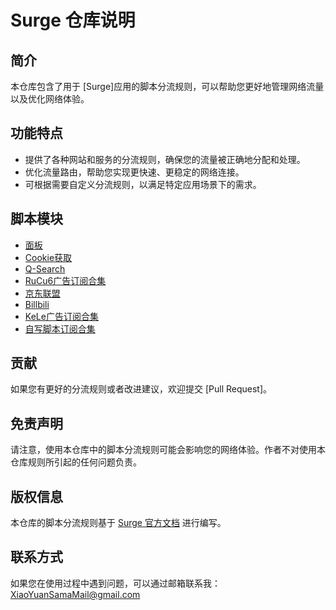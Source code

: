 # Surge 仓库说明

## 简介
本仓库包含了用于 [Surge]应用的脚本分流规则，可以帮助您更好地管理网络流量以及优化网络体验。

## 功能特点
- 提供了各种网站和服务的分流规则，确保您的流量被正确地分配和处理。
- 优化流量路由，帮助您实现更快速、更稳定的网络连接。
- 可根据需要自定义分流规则，以满足特定应用场景下的需求。

## 脚本模块
- [面板](https://raw.githubusercontent.com/lhsll/kele/main/chongxie/1.sgmodule)
- [Cookie获取](https://raw.githubusercontent.com/lhsll/kele/main/chongxie/2.sgmodule)
- [Q-Search](https://raw.githubusercontent.com/lhsll/kele/main/chongxie/3.sgmodule)
- [RuCu6广告订阅合集](https://raw.githubusercontent.com/lhsll/kele/main/chongxie/4.sgmodule)
- [京东联盟](https://raw.githubusercontent.com/lhsll/kele/main/chongxie/5.sgmodule)
- [Billbili](https://raw.githubusercontent.com/lhsll/kele/main/chongxie/6.sgmodule)
- [KeLe广告订阅合集](https://raw.githubusercontent.com/lhsll/kele/main/chongxie/7.sgmodule)
- [自写脚本订阅合集](https://raw.githubusercontent.com/lhsll/kele/main/chongxie/8.sgmodule)

## 贡献
如果您有更好的分流规则或者改进建议，欢迎提交 [Pull Request]。

## 免责声明
请注意，使用本仓库中的脚本分流规则可能会影响您的网络体验。作者不对使用本仓库规则所引起的任何问题负责。

## 版权信息
本仓库的脚本分流规则基于 [Surge 官方文档](https://manual.nssurge.com/book/understanding-surge/cn) 进行编写。

## 联系方式
如果您在使用过程中遇到问题，可以通过邮箱联系我：XiaoYuanSamaMail@gmail.com
